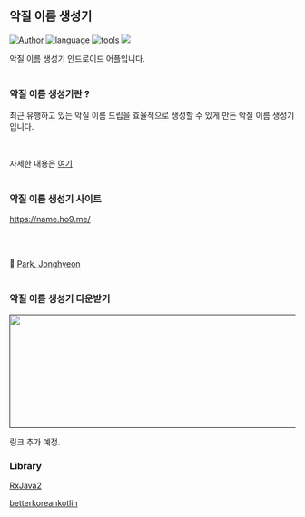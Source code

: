 ## 악질 이름 생성기

[![Author](https://img.shields.io/badge/author-Im--Tae-red.svg)]( https://github.com/Im-Tae ) ![language](https://img.shields.io/badge/language-Kotlin-green) [![tools](https://img.shields.io/badge/tools-Android%20Studio-green)]() [![](https://img.shields.io/badge/license-Apache--2.0-blue)]()

악질 이름 생성기 안드로이드 어플입니다.</br></br>



### 악질 이름 생성기란 ?

최근 유행하고 있는 악질 이름 드립을 효율적으로 생성할 수 있게 만든 악질 이름 생성기 입니다.

</br>



자세한 내용은 [여기](https://name.ho9.me/detail.html) </br></br>



### 악질 이름 생성기 사이트

https://name.ho9.me/



</br></br>

🔗 [Park, Jonghyeon](https://github.com/kpjhg0124)</br></br>



### 악질 이름 생성기 다운받기

[<img src="https://play.google.com/intl/en_us/badges/static/images/badges/en_badge_web_generic.png" width = "600" height = "200"  />]() 

링크 추가 예정.





### Library

[RxJava2]()

[betterkoreankotlin](https://github.com/daangn/betterkoreankotlin)